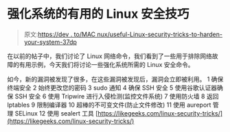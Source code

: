 # 强化系统的有用的 Linux 安全技巧

> 原文:[https://dev . to/MAC nux/useful-Linux-security-tricks-to-harden-your-system-37dp](https://dev.to/macnux/useful-linux-security-tricks-to-harden-your-system-37dp)

在以前的帖子中，我们讨论了 Linux 网络命令，我们看到了一些用于排除网络故障的有用示例，今天我们将讨论一些强化系统所需的 Linux 安全命令。

如今，新的漏洞被发现了很多，在这些漏洞被发现后，漏洞会立即被利用。
1 确保终端安全
2 始终更改您的密码
3 sudo 通知
4 确保 SSH 安全
5 使用谷歌认证器确保 SSH 安全
6 使用 Tripwire 进行入侵检测(监控文件系统)
7 使用防火墙
8 返回 Iptables
9 限制编译器
10 超棒的不可变文件(防止文件修改)
11 使用 aureport 管理 SELinux
12 使用 sealert 工具
[https://likegeeks.com/linux-security-tricks/](https://likegeeks.com/linux-security-tricks/)